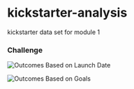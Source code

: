 # kickstarter-analysis
kickstarter data set for module 1
### Challenge


![Outcomes Based on Launch Date](file:///Users/swund/Desktop/kickstarter-analysis/Outcomes%20Based%20on%20Launch%20Date.png)


![Outcomes Based on Goals](file:///Users/swund/Desktop/kickstarter-analysis/Outcomes%20based%20on%20Goals%20Line%20Chart.png)